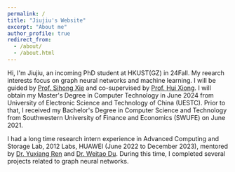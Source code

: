```yaml
---
permalink: /
title: "Jiujiu's Website"
excerpt: "About me"
author_profile: true
redirect_from: 
  - /about/
  - /about.html
---
```


Hi, I'm Jiujiu, an incoming PhD student at HKUST(GZ) in 24Fall. My reearch interests focus on graph neural networks and machine learning. I will be guided by [Prof. Sihong Xie](https://sihongxie.github.io/) and co-supervised by [Prof. Hui Xiong](https://scholar.google.com/citations?user=cVDF1tkAAAAJ&hl=en). I will obtain my Master's Degree in Computer Technology in June 2024 from University of Electronic Science and Technology of China (UESTC). Prior to that, I received my Bachelor's Degree in Computer Science and Technology from Southwestern University of Finance and Economics (SWUFE) on June 2021. 

I had a long time research intern experience in Advanced Computing and Storage Lab, 2012 Labs, HUAWEI (June 2022 to December 2023), mentored by [Dr. Yuxiang Ren](https://yuxiangren.github.io/) and [Dr. Weitao Du](https://openreview.net/profile?id=~weitao_Du1). During this time, I completed several projects related to graph neural networks.

